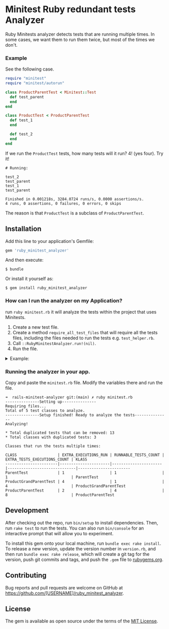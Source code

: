 # Minitest Ruby redundant tests Analyzer

Ruby Minitests analyzer detects tests that are running multiple times. In some cases, we want them to run them twice, but most of the times we don't. 

### Example
See the following case. 

```ruby
require "minitest"
require "minitest/autorun"

class ProductParentTest < Minitest::Test
  def test_parent
  end
end

class ProductTest < ProductParentTest
  def test_1
  end

  def test_2
  end
end
```
If we run the `ProductTest` tests, how many tests will it run? 4! (yes four). Try it!

```console
# Running:

test_2
test_parent
test_1
test_parent

Finished in 0.001218s, 3284.0724 runs/s, 0.0000 assertions/s.
4 runs, 0 assertions, 0 failures, 0 errors, 0 skips
```

The reason is that `ProductTest` is a subclass of `ProductParentTest`.

## Installation

Add this line to your application's Gemfile:

```ruby
gem 'ruby_minitest_analyzer'
```

And then execute:

    $ bundle

Or install it yourself as:

    $ gem install ruby_minitest_analyzer

### How can I run the analyzer on my Application?

run `ruby minitest.rb` it will analyze the tests within the project that uses Minitests.
1) Create a new test file.
2) Create a method `require_all_test_files` that will require all the tests files, including
the files needed to run the tests e.g. `test_helper.rb`.
3) Call `::RubyMinitestAnalyzer.run!(nil)`.
4) Run the file.


<details>
<summary>Example:</summary>
  
```ruby
  # I placed this file within /test
  
require_relative 'test_helper.rb'
require 'ruby_minitest_analyzer' 

def require_all_files
  # require test_helpers
  require_relative("test_helper")

  Dir[File.expand_path('**/*.rb', __dir__)].each do |f|
    require_relative(f)
  end
end

require_all_files
::RubyMinitestAnalyzer.run!(nil)
```
</details>

### Running the analyzer in your app.

Copy and paste the `minitest.rb` file. Modify the variables there and run the file.

```console
➜  rails-minitest-analyzer git:(main) ✗ ruby minitest.rb 
---------------Setting up---------------
Requiring files...
Total of 5 test classes to analyze. 
---------------Setup finished! Ready to analyze the tests---------------
Analyzing!

* Total duplicated tests that can be removed: 13
* Total classes with duplicated tests: 3 

Classes that run the tests multiple times: 

CLASS                  | EXTRA_EXECUTIONS_RUN | RUNNABLE_TESTS_COUNT | EXTRA_TESTS_EXECUTIONS_COUNT | KLASS                 
-----------------------|----------------------|----------------------|------------------------------|-----------------------
ParentTest             | 1                    | 1                    | 1                            | ParentTest            
ProductGrandParentTest | 4                    | 1                    | 4                            | ProductGrandParentTest
ProductParentTest      | 2                    | 4                    | 8                            | ProductParentTest     
```

## Development

After checking out the repo, run `bin/setup` to install dependencies. Then, run `rake test` to run the tests. You can also run `bin/console` for an interactive prompt that will allow you to experiment.

To install this gem onto your local machine, run `bundle exec rake install`. To release a new version, update the version number in `version.rb`, and then run `bundle exec rake release`, which will create a git tag for the version, push git commits and tags, and push the `.gem` file to [rubygems.org](https://rubygems.org).

## Contributing

Bug reports and pull requests are welcome on GitHub at https://github.com/[USERNAME]/ruby_minitest_analyzer.

## License

The gem is available as open source under the terms of the [MIT License](https://opensource.org/licenses/MIT).

